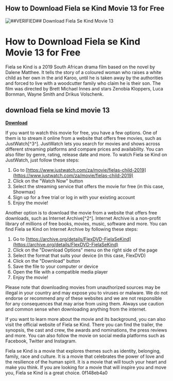 ## How to Download Fiela se Kind Movie 13 for Free

 
![##VERIFIED## Download Fiela Se Kind Movie 13](https://encrypted-tbn2.gstatic.com/images?q=tbn:ANd9GcQD20-Wnd7KcTx5O3-LGWIDcrnxGJurcaBog0fOfhEvnT_2idrzpzH9pIA)

 
# How to Download Fiela se Kind Movie 13 for Free
 
Fiela se Kind is a 2019 South African drama film based on the novel by Dalene Matthee. It tells the story of a coloured woman who raises a white child as her own in the arid Karoo, until he is taken away by the authorities and forced to live with a woodcutter family who claim he is their son. The film was directed by Brett Michael Innes and stars Zenobia Kloppers, Luca Bornman, Wayne Smith and Drikus Volschenk.
 
## download fiela se kind movie 13


[**Download**](https://www.google.com/url?q=https%3A%2F%2Ftlniurl.com%2F2tLoKm&sa=D&sntz=1&usg=AOvVaw06cWRjdUqzlFMmKSZnCcdH)

 
If you want to watch this movie for free, you have a few options. One of them is to stream it online from a website that offers free movies, such as JustWatch[^3^]. JustWatch lets you search for movies and shows across different streaming platforms and compare prices and availability. You can also filter by genre, rating, release date and more. To watch Fiela se Kind on JustWatch, just follow these steps:
 
1. Go to [https://www.justwatch.com/za/movie/fielas-child-2019](https://www.justwatch.com/za/movie/fielas-child-2019)
2. Click on the "Watch Now" button
3. Select the streaming service that offers the movie for free (in this case, Showmax)
4. Sign up for a free trial or log in with your existing account
5. Enjoy the movie!

Another option is to download the movie from a website that offers free downloads, such as Internet Archive[^2^]. Internet Archive is a non-profit library of millions of free books, movies, music, software and more. You can find Fiela se Kind on Internet Archive by following these steps:

1. Go to [https://archive.org/details/FlexDVD-FielaSeKind](https://archive.org/details/FlexDVD-FielaSeKind)
2. Click on the "Download Options" menu on the right side of the page
3. Select the format that suits your device (in this case, FlexDVD)
4. Click on the "Download" button
5. Save the file to your computer or device
6. Open the file with a compatible media player
7. Enjoy the movie!

Please note that downloading movies from unauthorized sources may be illegal in your country and may expose you to viruses or malware. We do not endorse or recommend any of these websites and we are not responsible for any consequences that may arise from using them. Always use caution and common sense when downloading anything from the internet.
  
If you want to learn more about the movie and its background, you can also visit the official website of Fiela se Kind. There you can find the trailer, the synopsis, the cast and crew, the awards and nominations, the press reviews and more. You can also follow the movie on social media platforms such as Facebook, Twitter and Instagram.
 
Fiela se Kind is a movie that explores themes such as identity, belonging, family, race and culture. It is a movie that celebrates the power of love and the resilience of the human spirit. It is a movie that will touch your heart and make you think. If you are looking for a movie that will inspire you and move you, Fiela se Kind is a great choice.
 0f148eb4a0
